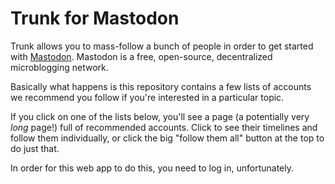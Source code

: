 # Trunk for Mastodon

Trunk allows you to mass-follow a bunch of people in order to get
started with [Mastodon](https://joinmastodon.org/). Mastodon is a
free, open-source, decentralized microblogging network.

Basically what happens is this repository contains a few lists of
accounts we recommend you follow if you're interested in a particular
topic.

If you click on one of the lists below, you'll see a page (a
potentially very *long* page!) full of recommended accounts. Click to
see their timelines and follow them individually, or click the big
"follow them all" button at the top to do just that.

In order for this web app to do this, you need to log in,
unfortunately.
